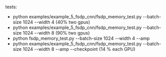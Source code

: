 

tests:

- python examples/example_5_fsdp_cnn/fsdp_memory_test.py --batch-size 1024 --width 4 (40% two gpus)
- python examples/example_5_fsdp_cnn/fsdp_memory_test.py --batch-size 1024 --width 8 (90% two gpus)
- python fsdp_memory_test.py --batch-size 1024 --width 4 --amp
-  python examples/example_5_fsdp_cnn/fsdp_memory_test.py --batch-size 1024 --width 8 --amp --checkpoint (14 % each GPU)
